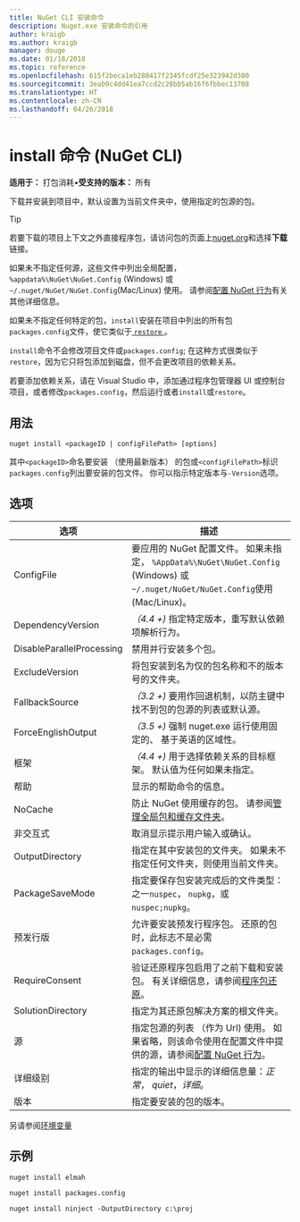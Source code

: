 ```yaml
---
title: NuGet CLI 安装命令
description: Nuget.exe 安装命令的引用
author: kraigb
ms.author: kraigb
manager: douge
ms.date: 01/18/2018
ms.topic: reference
ms.openlocfilehash: 615f2beca1eb288417f2345fcdf25e323942d300
ms.sourcegitcommit: 3eab9c4dd41ea7ccd2c28bb5ab16f6fbbec13708
ms.translationtype: HT
ms.contentlocale: zh-CN
ms.lasthandoff: 04/26/2018
---
```

# <a name="install-command-nuget-cli"></a>install 命令 (NuGet CLI)

**适用于：** 打包消耗&bullet;**受支持的版本：** 所有

下载并安装到项目中，默认设置为当前文件夹中，使用指定的包源的包。

> [!Tip]
> 若要下载的项目上下文之外直接程序包，请访问包的页面上[nuget.org](https://www.nuget.org)和选择**下载**链接。

如果未不指定任何源，这些文件中列出全局配置， `%appdata%\NuGet\NuGet.Config` (Windows) 或`~/.nuget/NuGet/NuGet.Config`(Mac/Linux) 使用。 请参阅[配置 NuGet 行为](../consume-packages/configuring-nuget-behavior.md)有关其他详细信息。

如果未不指定任何特定的包，`install`安装在项目中列出的所有包`packages.config`文件，使它类似于[ `restore` ](cli-ref-restore.md)。

`install`命令不会修改项目文件或`packages.config`; 在这种方式很类似于`restore`，因为它只将包添加到磁盘，但不会更改项目的依赖关系。

若要添加依赖关系，请在 Visual Studio 中，添加通过程序包管理器 UI 或控制台项目，或者修改`packages.config`，然后运行或者`install`或`restore`。

## <a name="usage"></a>用法

```cli
nuget install <packageID | configFilePath> [options]
```

其中`<packageID>`命名要安装 （使用最新版本） 的包或`<configFilePath>`标识`packages.config`列出要安装的包文件。 你可以指示特定版本与`-Version`选项。

## <a name="options"></a>选项

| 选项 | 描述 |
| --- | --- |
| ConfigFile | 要应用的 NuGet 配置文件。 如果未指定， `%AppData%\NuGet\NuGet.Config` (Windows) 或`~/.nuget/NuGet/NuGet.Config`使用 (Mac/Linux)。|
| DependencyVersion | *（4.4 +)* 指定特定版本，重写默认依赖项解析行为。 |
| DisableParallelProcessing | 禁用并行安装多个包。 |
| ExcludeVersion | 将包安装到名为仅的包名称和不的版本号的文件夹。 |
| FallbackSource | *（3.2 +)* 要用作回退机制，以防主键中找不到包的包源的列表或默认源。 |
| ForceEnglishOutput | *（3.5 +)* 强制 nuget.exe 运行使用固定的、 基于英语的区域性。 |
| 框架 | *（4.4 +)* 用于选择依赖关系的目标框架。 默认值为任何如果未指定。 |
| 帮助 | 显示的帮助命令的信息。 |
| NoCache | 防止 NuGet 使用缓存的包。 请参阅[管理全局包和缓存文件夹](../consume-packages/managing-the-global-packages-and-cache-folders.md)。 |
| 非交互式 | 取消显示提示用户输入或确认。 |
| OutputDirectory | 指定在其中安装包的文件夹。 如果未不指定任何文件夹，则使用当前文件夹。 |
| PackageSaveMode | 指定要保存包安装完成后的文件类型： 之一`nuspec`， `nupkg`，或`nuspec;nupkg`。 |
| 预发行版 | 允许要安装预发行程序包。 还原的包时，此标志不是必需`packages.config`。 |
| RequireConsent | 验证还原程序包启用了之前下载和安装包。 有关详细信息，请参阅[程序包还原](../consume-packages/package-restore.md)。 |
| SolutionDirectory | 指定为其还原包解决方案的根文件夹。 |
| 源 | 指定包源的列表 （作为 Url) 使用。 如果省略，则该命令使用在配置文件中提供的源，请参阅[配置 NuGet 行为](../consume-packages/configuring-nuget-behavior.md)。 |
| 详细级别 | 指定的输出中显示的详细信息量：*正常*， *quiet*，*详细*。 |
| 版本 | 指定要安装的包的版本。 |

另请参阅[环境变量](cli-ref-environment-variables.md)

## <a name="examples"></a>示例

```cli
nuget install elmah

nuget install packages.config

nuget install ninject -OutputDirectory c:\proj
```
